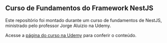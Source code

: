 ## Curso de Fundamentos do Framework NestJS

Este repositório foi montado durante um curso de fundamentos de NestJS, ministrado pelo professor Jorge Aluizio na Udemy.

Acesse a [página do curso na Udemy](https://www.udemy.com/course/nestjs-do-zero/?referralCode=E243D33202CF4A06C488) para conferir o conteúdo.